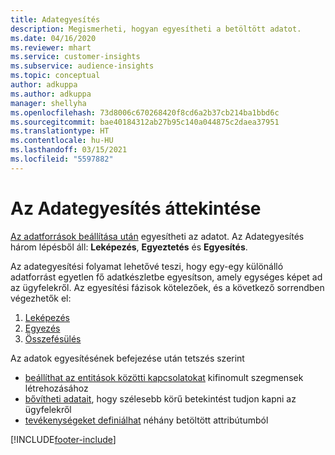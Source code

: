 ```yaml
---
title: Adategyesítés
description: Megismerheti, hogyan egyesítheti a betöltött adatot.
ms.date: 04/16/2020
ms.reviewer: mhart
ms.service: customer-insights
ms.subservice: audience-insights
ms.topic: conceptual
author: adkuppa
ms.author: adkuppa
manager: shellyha
ms.openlocfilehash: 73d8006c670268420f8cd6a2b37cb214ba1bbd6c
ms.sourcegitcommit: bae40184312ab27b95c140a044875c2daea37951
ms.translationtype: HT
ms.contentlocale: hu-HU
ms.lasthandoff: 03/15/2021
ms.locfileid: "5597882"
---
```

# <a name="data-unification-overview"></a>Az Adategyesítés áttekintése

[Az adatforrások beállítása után](data-sources.md) egyesítheti az adatot. Az Adategyesítés három lépésből áll: **Leképezés**, **Egyeztetés** és **Egyesítés**.

Az adategyesítési folyamat lehetővé teszi, hogy egy-egy különálló adatforrást egyetlen fő adatkészletbe egyesítson, amely egységes képet ad az ügyfelekről. Az egyesítési fázisok kötelezőek, és a következő sorrendben végezhetők el:

1. [Leképezés](map-entities.md)
2. [Egyezés](match-entities.md)
3. [Összefésülés](merge-entities.md)

Az adatok egyesítésének befejezése után tetszés szerint

- [beállíthat az entitások közötti kapcsolatokat](relationships.md) kifinomult szegmensek létrehozásához
- [bővítheti adatait](enrichment-hub.md), hogy szélesebb körű betekintést tudjon kapni az ügyfelekről
- [tevékenységeket definiálhat](activities.md) néhány betöltött attribútumból


[!INCLUDE[footer-include](../includes/footer-banner.md)]